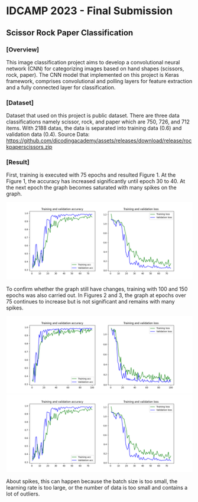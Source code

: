 # IDCAMP 2023 - Final Submission
## Scissor Rock Paper Classification
### [Overview]
This image classification project aims to develop a convolutional neural network (CNN) for categorizing images based on hand shapes (scissors, rock, paper). The CNN model that implemented on this project is Keras framework, comprises convolutional and polling layers for feature extraction and a fully connected layer for classification.

### [Dataset]
Dataset that used on this project is public dataset. There are three data classifications namely scissor, rock, and paper which are 750, 726, and 712 items. With 2188 datas, the data is separated into training data (0.6) and validation data (0.4).
Source Data: https://github.com/dicodingacademy/assets/releases/download/release/rockpaperscissors.zip

### [Result]
First, training is executed with 75 epochs and resulted Figure 1. At the Figure 1, the accuracy has increased significantly until epoch 30 to 40. At the next epoch the graph becomes saturated with many spikes on the graph. 

![Figure 1](/result/graph/M75E.png "Figure 1")

To confirm whether the graph still have changes, training with 100 and 150 epochs was also carried out. In Figures 2 and 3, the graph at epochs over 75 continues to increase but is not significant and remains with many spikes.

![Figure 2](/result/graph/M100E.png "Figure 2")
![Figure 3](/result/graph/M75E.png "Figure 3")

About spikes, this can happen because the batch size is too small, the learning rate is too large, or the number of data is too small and contains a lot of outliers.